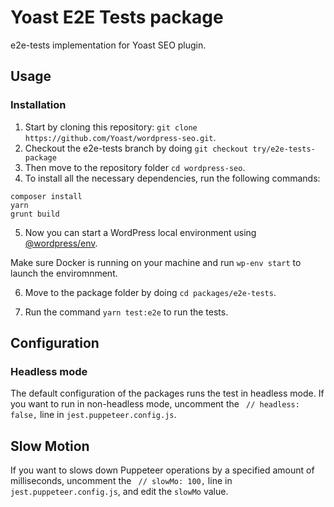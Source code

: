 # Yoast E2E Tests package

e2e-tests implementation for Yoast SEO plugin.

## Usage

### Installation

1. Start by cloning this repository: `git clone https://github.com/Yoast/wordpress-seo.git`.
2. Checkout the e2e-tests branch by doing `git checkout try/e2e-tests-package`
3. Then move to the repository folder `cd wordpress-seo`.
4. To install all the necessary dependencies, run the following commands:

```
composer install
yarn
grunt build
```

5. Now you can start a WordPress local environment using [@wordpress/env](https://developer.wordpress.org/block-editor/reference-guides/packages/packages-env/).

Make sure Docker is running on your machine and run `wp-env start` to launch the enviromnment.

6. Move to the package folder by doing `cd packages/e2e-tests`.

7. Run the command `yarn test:e2e` to run the tests.

## Configuration

### Headless mode

The default configuration of the packages runs the test in headless mode.
If you want to run in non-headless mode, uncomment the ` // headless: false,` line in `jest.puppeteer.config.js`.
## Slow Motion

If you want to slows down Puppeteer operations by a specified amount of milliseconds,
uncomment the ` // slowMo: 100,` line in `jest.puppeteer.config.js`, and edit the `slowMo` value.
